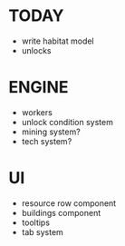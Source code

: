 # TODAY
- write habitat model
- unlocks
# ENGINE
- workers
- unlock condition system
- mining system?
- tech system?

# UI
- resource row component
- buildings component
- tooltips
- tab system
